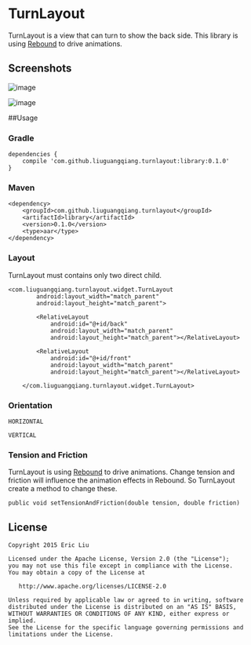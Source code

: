 TurnLayout
===========

TurnLayout is a view that can turn to show the back side.
This library is using [Rebound](http://facebook.github.io/rebound/) to drive animations.

## Screenshots

![image](images/HORIZONTAL.gif)

![image](images/VERTICAL.gif)

##Usage

### Gradle
```
dependencies {
   	compile 'com.github.liuguangqiang.turnlayout:library:0.1.0'
}
```

### Maven
```
<dependency>
  	<groupId>com.github.liuguangqiang.turnlayout</groupId>
  	<artifactId>library</artifactId>
  	<version>0.1.0</version>
  	<type>aar</type>
</dependency>
```

### Layout
TurnLayout must contains only two direct child.

```
<com.liuguangqiang.turnlayout.widget.TurnLayout
        android:layout_width="match_parent"
        android:layout_height="match_parent">

        <RelativeLayout
            android:id="@+id/back"
            android:layout_width="match_parent"
            android:layout_height="match_parent"></RelativeLayout>

        <RelativeLayout
            android:id="@+id/front"
            android:layout_width="match_parent"
            android:layout_height="match_parent"></RelativeLayout>

    </com.liuguangqiang.turnlayout.widget.TurnLayout>
```

### Orientation

```
HORIZONTAL

VERTICAL
```
### Tension and Friction
TurnLayout is using [Rebound](http://facebook.github.io/rebound/) to drive animations.
Change tension and friction will influence the animation effects in Rebound. So TurnLayout create a method to change these.

```
public void setTensionAndFriction(double tension, double friction)
```

## License

    Copyright 2015 Eric Liu

    Licensed under the Apache License, Version 2.0 (the "License");
    you may not use this file except in compliance with the License.
    You may obtain a copy of the License at

       http://www.apache.org/licenses/LICENSE-2.0

    Unless required by applicable law or agreed to in writing, software
    distributed under the License is distributed on an "AS IS" BASIS,
    WITHOUT WARRANTIES OR CONDITIONS OF ANY KIND, either express or implied.
    See the License for the specific language governing permissions and
    limitations under the License.


